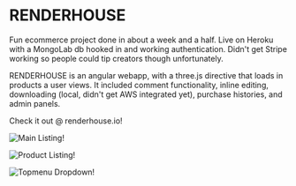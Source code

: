 # RENDERHOUSE
Fun ecommerce project done in about a week and a half. Live on Heroku with a MongoLab db hooked in and working authentication. Didn't get Stripe working so people could tip creators though unfortunately.

RENDERHOUSE is an angular webapp, with a three.js directive that loads in products a user views. It included comment functionality, inline editing, downloading (local, didn't get AWS integrated yet), purchase histories, and admin panels.

Check it out @ renderhouse.io!

![Main Listing!](/screenshot.png)

![Product Listing!](/screenshot2.png)

![Topmenu Dropdown!](/screenshot3.png)
